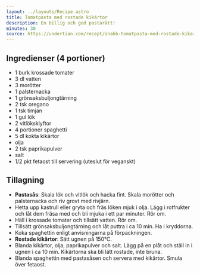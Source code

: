 ```yaml
---
layout: ../layouts/Recipe.astro
title: Tomatpasta med rostade kikärtor
description: En billig och god pastarätt!
minutes: 30
source: https://undertian.com/recept/snabb-tomatpasta-med-rostade-kikartor/
---
```


## Ingredienser (4 portioner)

- 1 burk krossade tomater
- 3 dl vatten
- 3 morötter
- 1 palsternacka
- 1 grönsaksbuljongtärning
- 2 tsk oregano
- 1 tsk timjan
- 1 gul lök
- 2 vitlöksklyftor
- 4 portioner spaghetti
- 5 dl kokta kikärtor
- olja
- 2 tsk paprikapulver
- salt
- 1/2 pkt fetaost till servering (uteslut för veganskt)

## Tillagning

- **Pastasås**: Skala lök och vitlök och hacka fint. Skala morötter och
  palsternacka och riv grovt med rivjärn.
- Hetta upp kastrull eller gryta och fräs löken mjuk i olja. Lägg i rotfrukter
  och låt dem fräsa med och bli mjuka i ett par minuter. Rör om.
- Häll i krossade tomater och tillsätt vatten. Rör om.
- Tillsätt grönsaksbuljongtärning och låt puttra i ca 10 min. Ha i kryddorna.
- Koka spaghettin enligt anvisningarna på förpackningen.
- **Rostade kikärtor**: Sätt ugnen på 150°C.
- Blanda kikärtor, olja, paprikapulver och salt. Lägg på en plåt och ställ in i
  ugnen i ca 10 min. Kikärtorna ska bli lätt rostade, inte bruna.
- Blanda spaghettin med pastasåsen och servera med kikärtor. Smula över fetaost.
